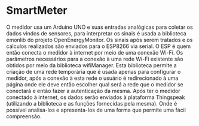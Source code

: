 # SmartMeter
O medidor usa um Arduino UNO e suas entradas analógicas para coletar os dados vindos de sensores, para interpretar os sinais é usada a biblioteca emonlib do projeto OpenEnergyMonitor. Os sinais após serem tratados e os cálculos realizados são enviados para o ESP8266 via serial. 
O ESP é quem então conecta o medidor à internet por meio de uma conexão Wi-Fi. 
Os parâmetros necessários para a conexão à uma rede Wi-Fi existente são obtidos por meio da biblioteca wifiManager. Esta biblioteca permite a criação de uma rede temporária que é usada apenas para configurar o medidor, após a conexão à esta rede o usuário é redirecionado à uma página onde ele deve então escolher qual será a rede que o medidor se conectará e então fazer a autenticação da mesma.
Após ter o medidor conectado à internet, os dados serão enviados à plataforma Thingspeak (utilizando a biblioteca e as funções fornecidas pela mesma). Onde é possível analisa-los e apresenta-los de uma forma que permite uma fácil compreensão.
